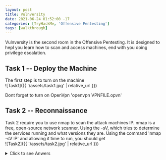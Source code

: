 ```yaml
---
layout: post
title: Vulnversity
date: 2021-06-24 01:52:00 -17
categories: [TryHackMe, 'Offensive Pentesting']
tags: [walkthrough]
---
```


Vulnversity is the second room in the Offensive Pentesting. It is designed to hepl you learn how to scan and access machines, end with you doing privilege escalation.
## Task 1 -- Deploy the Machine

The first step is to turn on the machine\
![Task1]({{ '/assets/task1.jpg' | relative_url }})

Dont forget to turn on OpenVpn
'openvpn VPNFILE.opvn'

## Task 2 -- Reconnaissance
Task 2 require you to use nmap to scan the attack machines IP. nmap is a free, open-source network scanner. Using the -sV, which tries to determine the services running and what versions they are.
Using the command 'nmap -sV IP' and allowing it time to run, you should get\
![Task2]({{ '/assets/task2.jpg' | relative_url }})

<details>
    <summary>Click to see Anwers</summary>

    Scan the box, how many ports are open?: 6
    What version of the squid proxy is running on the machine?: 3.5.12
    How many ports will nmap scan if the flag -p-400 was used?: 400
    Using the nmap flag -n what will it not resolve?: DNS
    What is the most likely operating system this machine is running?: Ubuntu
    What port is the web server running on?: 3333
</details>